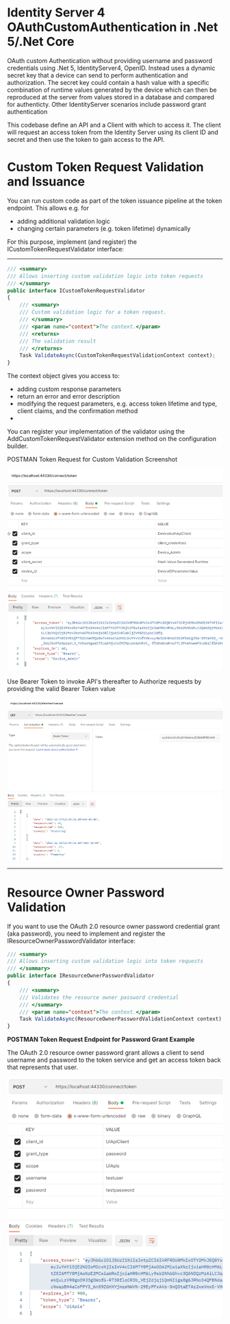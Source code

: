 # Identity Server 4 OAuthCustomAuthentication in .Net 5/.Net Core
OAuth custom Authentication without providing username and password credentials using .Net 5, IdentityServer4, OpenID. Instead uses a dynamic secret key that a device can send to perform authentication and authorization. The secret key could contain a hash value with a specific combination of runtime values generated by the device which can then be reproduced at the server from values stored in a database and compared for authenticty. Other IdentityServer scenarios include password grant authentication

This codebase define an API and a Client with which to access it. The client will request an access token from the Identity Server using its client ID and secret and then use the token to gain access to the API.

# Custom Token Request Validation and Issuance
You can run custom code as part of the token issuance pipeline at the token endpoint. This allows e.g. for

* adding additional validation logic
* changing certain parameters (e.g. token lifetime) dynamically

For this purpose, implement (and register) the ICustomTokenRequestValidator interface:

- - - -

```javascript
/// <summary>
/// Allows inserting custom validation logic into token requests
/// </summary>
public interface ICustomTokenRequestValidator
{
    /// <summary>
    /// Custom validation logic for a token request.
    /// </summary>
    /// <param name="context">The context.</param>
    /// <returns>
    /// The validation result
    /// </returns>
    Task ValidateAsync(CustomTokenRequestValidationContext context);
}

```

The context object gives you access to:

* adding custom response parameters
* return an error and error description
* modifying the request parameters, e.g. access token lifetime and type, client claims, and the confirmation method
* 
You can register your implementation of the validator using the AddCustomTokenRequestValidator extension method on the configuration builder.

POSTMAN Token Request for Custom Validation Screenshot

![token request screenshot](https://github.com/rajquest/OAuthCustomAuthentication/blob/master/OAuthCustomAuthentication/images/gitPics/postmanTokenRequest.PNG?raw=true)

Use Bearer Token to invoke API's thereafter to Authorize requests by providing the valid Bearer Token value

![API Request Screenshot](https://github.com/rajquest/OAuthCustomAuthentication/blob/master/OAuthCustomAuthentication/images/gitPics/WebAPIRequest.PNG)

- - - -
# Resource Owner Password Validation

If you want to use the OAuth 2.0 resource owner password credential grant (aka password), you need to implement and register the IResourceOwnerPasswordValidator interface:


```javascript
/// <summary>
/// Allows inserting custom validation logic into token requests
/// </summary>
public interface IResourceOwnerPasswordValidator
{
    /// <summary>
    /// Validates the resource owner password credential
    /// </summary>
    /// <param name="context">The context.</param>
    Task ValidateAsync(ResourceOwnerPasswordValidationContext context);
}
```
**POSTMAN Token Request Endpoint for Password Grant Example**

The OAuth 2.0 resource owner password grant allows a client to send username and password to the token service and get an access token back that represents that user.

![token request screenshot](https://github.com/rajquest/OAuthCustomAuthentication/blob/master/OAuthCustomAuthentication/images/gitPics/postmanPasswordGrantTokenRequest.PNG?raw=true)
